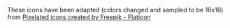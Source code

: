 These icons have been adapted (colors changed and sampled to be 16x16) from 
<a href="https://www.flaticon.com/free-icons/pixelated" title="pixelated icons">Pixelated icons created by Freepik - Flaticon</a>